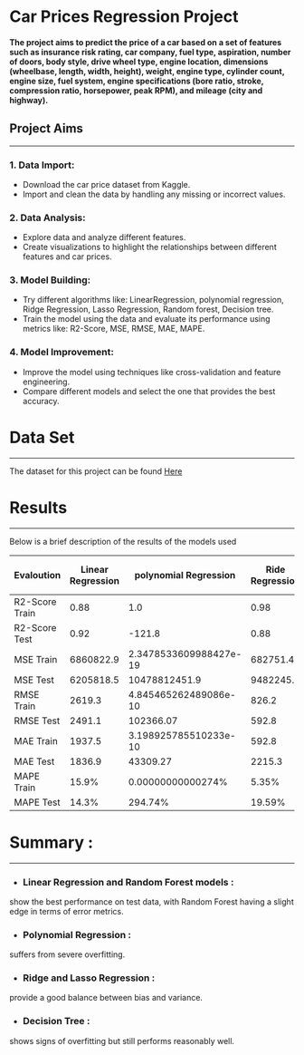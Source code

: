 # **Car Prices Regression Project**
#### The project aims to predict the price of a car based on a set of features such as insurance risk rating, car company, fuel type, aspiration, number of doors, body style, drive wheel type, engine location, dimensions (wheelbase, length, width, height), weight, engine type, cylinder count, engine size, fuel system, engine specifications (bore ratio, stroke, compression ratio, horsepower, peak RPM), and mileage (city and highway).
## Project Aims 
___________________________________________________
### 1. Data Import:
+ Download the car price dataset from Kaggle.
+ Import and clean the data by handling any missing or incorrect values. 

### 2. Data Analysis:
* Explore data and analyze different features.
* Create visualizations to highlight the relationships between different features and car prices.

### 3. Model Building:
* Try different algorithms like: LinearRegression, polynomial regression, Ridge Regression, Lasso Regression, Random forest, Decision tree.   
* Train the model using the data and evaluate its performance using metrics like: R2-Score, MSE, RMSE, MAE, MAPE. 
### 4. Model Improvement:
* Improve the model using techniques like cross-validation and feature engineering.
* Compare different models and select the one that provides the best accuracy.


# Data Set 
__________________________________________________________
The dataset for this project can be found [Here](https://www.kaggle.com/datasets/imgowthamg/car-price/data) 

# Results 
___________________________________________________________
Below is a brief description of the results of the models used 

| Evaloution |Linear Regression | polynomial Regression | Ride Regression | Lasso Regression | Decision tree Regression | Random forest Regression |
|----------|----------|----------|----------|----------|----------|----------|
| R2-Score Train | 0.88  | 1.0 | 0.98 | 0.96 | 0.95 | 0.97 |
| R2-Score Test | 0.92  | -121.8 | 0.88 | 0.89| 0.82 | 0.92 |
| MSE Train | 6860822.9 | 2.3478533609988427e-19 | 682751.4 | 1961903.2 | 2472760.6 | 1218577.2 | 
| MSE Test | 6205818.5 | 10478812451.9 | 9482245.7 | 9014785.9 | 14945566.3 | 6727369.4 | 
| RMSE Train | 2619.3 | 4.845465262489086e-10 | 826.2 | 1400.6 | 1572.5 | 1103.8 | 
| RMSE Test | 2491.1 | 102366.07 | 592.8 | 3079.3 | 3002.4 | 3865.9 | 2593.7 | 
| MAE Train | 1937.5 | 3.198925785510233e-10 | 592.8 | 1032.3 | 1188.0 | 763.4 |
| MAE Test | 1836.9 | 43309.27 | 2215.3 | 2183.7 | 2100.5 | 1507.9 |
| MAPE Train | 15.9% | 0.00000000000274% | 5.35% | 9.16% | 9.37% | 5.67% | 
| MAPE Test | 14.3% | 294.74% | 19.59% | 17.78% | 13.96% | 10.18% |

# Summary : 
__________________________________________________________________
* ### Linear Regression and Random Forest models :
show the best performance on test data, with Random Forest having a slight edge in terms of error metrics.

* ### Polynomial Regression :
 suffers from severe overfitting.

 * ### Ridge and Lasso Regression :
provide a good balance between bias and variance.

* ### Decision Tree :
shows signs of overfitting but still performs reasonably well.  

 

     



 


 
